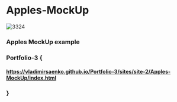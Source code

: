# Apples-MockUp

![3324](https://user-images.githubusercontent.com/56477695/122782471-6ded8f00-d2b9-11eb-96a0-af8e87876fdf.jpg)

### Apples MockUp example

### Portfolio-3 {

#### https://vladimirsaenko.github.io/Portfolio-3/sites/site-2/Apples-MockUp/index.html

### }
